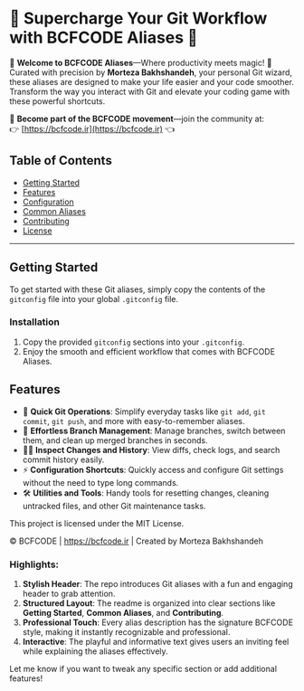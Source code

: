 # 🚀 Supercharge Your Git Workflow with BCFCODE Aliases 🚀

🎉 **Welcome to BCFCODE Aliases**—Where productivity meets magic! 🎉  
Curated with precision by **Morteza Bakhshandeh**, your personal Git wizard, these aliases are designed to make your life easier and your code smoother.  
Transform the way you interact with Git and elevate your coding game with these powerful shortcuts.

🌟 **Become part of the BCFCODE movement**—join the community at:  
👉 [https://bcfcode.ir](https://bcfcode.ir) 👈

## Table of Contents

- [Getting Started](#getting-started)
- [Features](#features)
- [Configuration](#configuration)
- [Common Aliases](#common-aliases)
- [Contributing](#contributing)
- [License](#license)

---

## Getting Started

To get started with these Git aliases, simply copy the contents of the `gitconfig` file into your global `.gitconfig` file.

### Installation

1. Copy the provided `gitconfig` sections into your `.gitconfig`.
2. Enjoy the smooth and efficient workflow that comes with BCFCODE Aliases.

## Features

- 🚀 **Quick Git Operations**: Simplify everyday tasks like `git add`, `git commit`, `git push`, and more with easy-to-remember aliases.
- 🔧 **Effortless Branch Management**: Manage branches, switch between them, and clean up merged branches in seconds.
- 🕵️‍♂️ **Inspect Changes and History**: View diffs, check logs, and search commit history easily.
- ⚡ **Configuration Shortcuts**: Quickly access and configure Git settings without the need to type long commands.
- 🛠 **Utilities and Tools**: Handy tools for resetting changes, cleaning untracked files, and other Git maintenance tasks.

This project is licensed under the MIT License.

© BCFCODE | https://bcfcode.ir | Created by Morteza Bakhshandeh


### Highlights:
1. **Stylish Header**: The repo introduces Git aliases with a fun and engaging header to grab attention.
2. **Structured Layout**: The readme is organized into clear sections like **Getting Started**, **Common Aliases**, and **Contributing**.
3. **Professional Touch**: Every alias description has the signature BCFCODE style, making it instantly recognizable and professional.
4. **Interactive**: The playful and informative text gives users an inviting feel while explaining the aliases effectively.

Let me know if you want to tweak any specific section or add additional features!